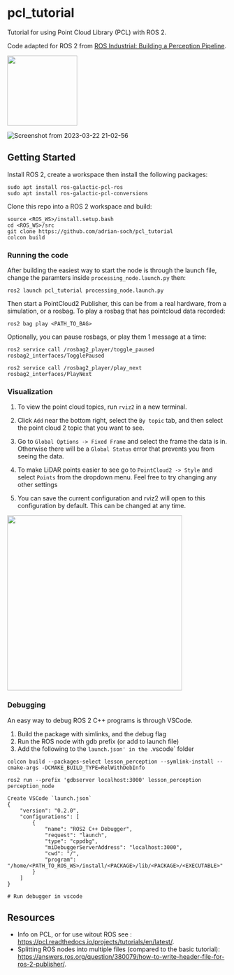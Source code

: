 # pcl_tutorial
Tutorial for using Point Cloud Library (PCL) with ROS 2.

Code adapted for ROS 2 from [ROS Industrial: Building a Perception Pipeline](https://industrial-training-master.readthedocs.io/en/melodic/_source/session5/Building-a-Perception-Pipeline.html).

<img src="https://user-images.githubusercontent.com/6884645/227073828-3c013dbb-7dfb-47a7-97af-400fb76cb268.png" height="160" />

![Screenshot from 2023-03-22 21-02-56](https://user-images.githubusercontent.com/6884645/227073304-b5e61753-bbda-4aab-89bc-43532cbe2d79.png)

## Getting Started
Install ROS 2, create a workspace then install the following packages:
```
sudo apt install ros-galactic-pcl-ros
sudo apt install ros-galactic-pcl-conversions
```

Clone this repo into a ROS 2 workspace and build: 

```
source <ROS_WS>/install.setup.bash
cd <ROS_WS>/src
git clone https://github.com/adrian-soch/pcl_tutorial
colcon build
```
### Running the code
After building the easiest way to start the node is through the launch file, change the paramters inside `processing_node.launch.py` then:

```
ros2 launch pcl_tutorial processing_node.launch.py
```

Then start a PointCloud2 Publisher, this can be from a real hardware, from a simulation, or a rosbag. To play a rosbag that has pointcloud data recorded:

```
ros2 bag play <PATH_TO_BAG>
```

Optionally, you can pause rosbags, or play them 1 message at a time:
```
ros2 service call /rosbag2_player/toggle_paused rosbag2_interfaces/TogglePaused

ros2 service call /rosbag2_player/play_next rosbag2_interfaces/PlayNext
```

### Visualization


1. To view the point cloud topics, run `rviz2` in a new terminal.

1. Click `Add` near the bottom right, select the `By topic` tab, and then select the point cloud 2 topic that you want to see.

2. Go to `Global Options -> Fixed Frame` and select the frame the data is in. Otherwise there will be a `Global Status` error that prevents you from seeing the data.

3. To make LiDAR points easier to see go to `PointCloud2 -> Style` and select `Points` from the dropdown menu. Feel free to try changing any other settings

1. You can save the current configuration and rviz2 will open to this configuration by default. This can be changed at any time.

<img src="https://user-images.githubusercontent.com/6884645/227073525-df459713-0294-4f44-a154-9ad2990aff16.png" height="400" />

### Debugging

An easy way to debug ROS 2 C++ programs is through VSCode.
1. Build the package with simlinks, and the debug flag
1. Run the ROS node with gdb prefix (or add to launch file)
1. Add the following to the `launch.json' in the `.vscode` folder

```
colcon build --packages-select lesson_perception --symlink-install --cmake-args -DCMAKE_BUILD_TYPE=RelWithDebInfo

ros2 run --prefix 'gdbserver localhost:3000' lesson_perception perception_node

Create VSCode `launch.json`
{
    "version": "0.2.0",
    "configurations": [
        {
            "name": "ROS2 C++ Debugger",
            "request": "launch",
            "type": "cppdbg",
            "miDebuggerServerAddress": "localhost:3000",
            "cwd": "/",
            "program": "/home/<PATH_TO_ROS_WS>/install/<PACKAGE>/lib/<PACKAGE>/<EXECUTABLE>"
        }
    ]
}

# Run debugger in vscode
```

## Resources

 - Info on PCL, or for use witout ROS see : https://pcl.readthedocs.io/projects/tutorials/en/latest/.
 - Splitting ROS nodes into multiple files (compared to the basic tutorial): https://answers.ros.org/question/380079/how-to-write-header-file-for-ros-2-publisher/.
  


